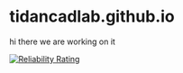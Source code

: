 # tidancadlab.github.io
hi there we are working on it

[![Reliability Rating](https://sonarcloud.io/api/project_badges/measure?project=tidancadlab_tidancadlab.github.io&metric=reliability_rating)](https://sonarcloud.io/summary/new_code?id=tidancadlab_tidancadlab.github.io)